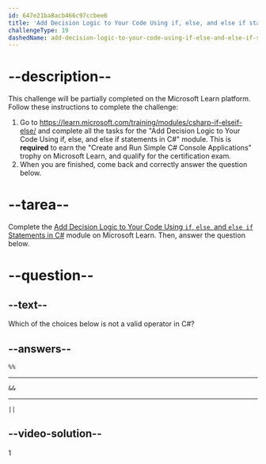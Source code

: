 ```yaml
---
id: 647e21ba8acb466c97ccbee6
title: 'Add Decision Logic to Your Code Using if, else, and else if statements in C#'
challengeType: 19
dashedName: add-decision-logic-to-your-code-using-if-else-and-else-if-statements-in-c-sharp
---
```


# --description--

This challenge will be partially completed on the Microsoft Learn platform. Follow these instructions to complete the challenge:

1. Go to <a href="https://learn.microsoft.com/training/modules/csharp-if-elseif-else/" target="_blank" rel="noreferrer">https://learn.microsoft.com/training/modules/csharp-if-elseif-else/</a> and complete all the tasks for the "Add Decision Logic to Your Code Using if, else, and else if statements in C#" module. This is **required** to earn the "Create and Run Simple C# Console Applications" trophy on Microsoft Learn, and qualify for the certification exam.
1. When you are finished, come back and correctly answer the question below.

# --tarea--

Complete the <a href="https://learn.microsoft.com/training/modules/csharp-if-elseif-else/" target="_blank" rel="noreferrer">Add Decision Logic to Your Code Using `if`, `else`, and `else if` Statements in C#</a> module on Microsoft Learn. Then, answer the question below.

# --question--

## --text--

Which of the choices below is not a valid operator in C#?

## --answers--

`%%`

---

`&&`

---

`||`

## --video-solution--

1
